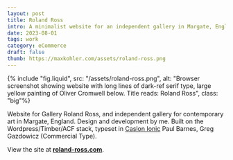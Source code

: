 ```yaml
---
layout: post
title: Roland Ross
intro: A minimalist website for an independent gallery in Margate, England.
date: 2023-08-01
tags: work
category: eCommerce
draft: false
thumb: https://maxkohler.com/assets/roland-ross.png
---
```


{% include "fig.liquid", src: "/assets/roland-ross.png", alt: "Browser screenshot showing website with long lines of dark-ref serif type, large yellow painting of Oliver Cromwell below. Title reads: Roland Ross", class: "big"%}

Website for Gallery Roland Ross, and independent gallery for contemporary art in Margate, England. Design and development by me. Built on the Wordpress/Timber/ACF stack, typeset in [Caslon Ionic](https://commercialtype.com/catalog/caslon_ionic) Paul Barnes, Greg Gazdowicz (Commercial Type).

View the site at **[roland-ross.com](https://www.roland-ross.com/)**.
